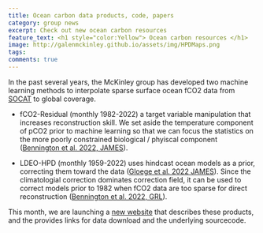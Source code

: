 ```yaml
---
title: Ocean carbon data products, code, papers
category: group news
excerpt: Check out new ocean carbon resources
feature_text: <h1 style="color:Yellow"> Ocean carbon resources </h1>
image: http://galenmckinley.github.io/assets/img/HPDMaps.png
tags: 
comments: true
---
```


In the past several years, the McKinley group has developed two machine learning methods to interpolate sparse surface ocean fCO2 data from [SOCAT](https://socat.info) to global coverage. 
	
- fCO2-Residual (monthly 1982-2022) a target variable manipulation that increases reconstruction skill. We set aside the temperature component of pCO2 prior to machine learning so that we can focus the statistics on the more poorly constrained biological / phyiscal component ([Bennington et al. 2022, JAMES](https://agupubs.onlinelibrary.wiley.com/doi/abs/10.1029/2021MS002960)).
	
- LDEO-HPD (monthly 1959-2022) uses hindcast ocean models as a prior, correcting them toward the data ([Gloege et al. 2022 JAMES](https://agupubs.onlinelibrary.wiley.com/doi/epdf/10.1029/2021MS002620)). Since the climatologial correction dominates correction field, it can be used to correct models prior to 1982 when fCO2 data are too sparse for direct reconstruction ([Bennington et al. 2022, GRL](https://agupubs.onlinelibrary.wiley.com/doi/10.1029/2022GL098632)).

This month, we are launching a [new website](https://oceancarbon.ldeo.columbia.edu) that describes these products, and the provides links for data download and the underlying sourcecode. 
